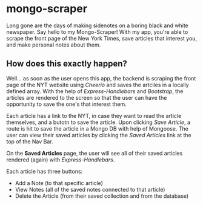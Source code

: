# mongo-scraper

Long gone are the days of making sidenotes on a boring black and white newspaper. Say hello to my Mongo-Scraper! With my app, you're able to scrape the front page of the New York Times, save articles that interest you, and make personal notes about them.

## How does this exactly happen?

Well... as soon as the user opens this app, the backend is scraping the front page of the NYT website using *Cheerio* and saves the artciles in a locally defined array. With the help of *Express-Handlebars* and *Bootstrap*, the articles are rendered to the screen so that the user can have the opportunity to save the one's that interest them. 

Each article has a link to the NYT, in case they want to read the article themselves, and a butotn to save the article. Upon clicking *Save Article*, a route is hit to save the article in a Mongo DB with help of Mongoose. The user can view their saved articles by clicking the *Saved Articles* link at the top of the Nav Bar. 

On the **Saved Articles** page, the user will see all of their saved articles rendered (again) with *Express-Handlebars*. 

Each article has three buttons:
* Add a Note (to that specific article)
* View Notes (all of the saved notes connected to that article)
* Delete the Article (from their saved collection and from the database)